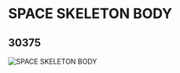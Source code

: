 # SPACE SKELETON BODY
## 30375
![SPACE SKELETON BODY](https://lc-www-live-s.legocdn.com/media/bricks/5/2/4143662.jpg)